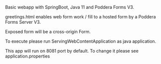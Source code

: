 Basic webapp with SpringBoot, Java 11 and Poddera Forms V3.

greetings.html enables web form work / fill to a hosted form by a Poddera Forms Server V3.

Exposed form will be a cross-origin Form.

To execute please run ServingWebContentApplication as java application.

This app will run on 8081 port by default. To change it please see application.properties
